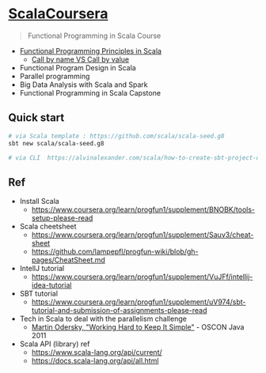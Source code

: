 # [ScalaCoursera](https://www.coursera.org/specializations/scala?fbclid=IwAR1gnEYd2wFF4v3LPMusnhB1GIxR0xgnxHyjdqF3iyIQmrRHPBoKGrl_VfA)
> Functional Programming in Scala Course 
- [Functional Programming Principles in Scala](https://github.com/yennanliu/ScalaCoursera/tree/master/fp-principal-scala)
	- [Call by name VS Call by value](https://github.com/yennanliu/ScalaCoursera/blob/master/doc/fp-principal-scala/call_by_value_call_by_name.md)
- Functional Program Design in Scala
- Parallel programming
- Big Data Analysis with Scala and Spark
- Functional Programming in Scala Capstone

## Quick start
```bash
# via Scala template : https://github.com/scala/scala-seed.g8
sbt new scala/scala-seed.g8

# via CLI  https://alvinalexander.com/scala/how-to-create-sbt-project-directory-structure-scala/

``` 

## Ref 
- Install Scala 
	- https://www.coursera.org/learn/progfun1/supplement/BNOBK/tools-setup-please-read
- Scala cheetsheet
	- https://www.coursera.org/learn/progfun1/supplement/Sauv3/cheat-sheet
	- https://github.com/lampepfl/progfun-wiki/blob/gh-pages/CheatSheet.md
- IntellJ tutorial
	- https://www.coursera.org/learn/progfun1/supplement/VuJFf/intellij-idea-tutorial
- SBT tutorial 
	- https://www.coursera.org/learn/progfun1/supplement/uV974/sbt-tutorial-and-submission-of-assignments-please-read
-  Tech in Scala to deal with the parallelism challenge
	- [Martin Odersky, "Working Hard to Keep It Simple"](https://www.youtube.com/watch?v=3jg1AheF4n0) - OSCON Java 2011
- Scala API (library) ref
	- https://www.scala-lang.org/api/current/
	- https://docs.scala-lang.org/api/all.html